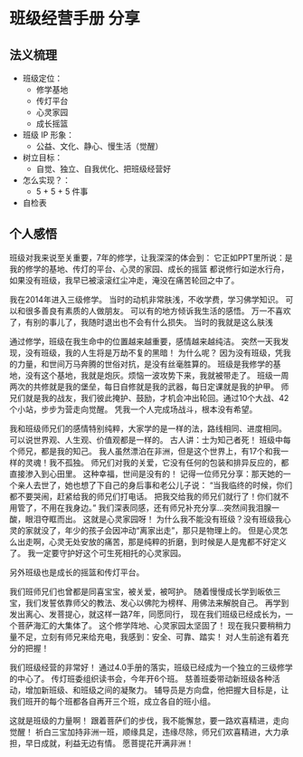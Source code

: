 # 班级经营手册 分享

## 法义梳理

- 班级定位：
  - 修学基地
  - 传灯平台
  - 心灵家园
  - 成长摇篮
- 班级 IP 形象：
  - 公益、文化、静心、慢生活（觉醒）
- 树立目标：
  - 自觉、独立、自我优化、把班级经营好
- 怎么实现？：
  - 5 + 5 + 5 件事
- 自检表

## 个人感悟

班级对我来说至关重要，7年的修学，让我深深的体会到：
它正如PPT里所说：是我的修学的基地、传灯的平台、心灵的家园、成长的摇篮
都说修行如逆水行舟，如果没有班级，我早已被滚滚红尘冲走，淹没在痛苦轮回之中了。

我在2014年进入三级修学。
当时的动机非常肤浅，不收学费，学习佛学知识。
可以和很多善良有素质的人做朋友。
可以有的地方倾诉我生活的感悟。
万一不喜欢了，有别的事儿了，我随时退出也不会有什么损失。
当时的我就是这么肤浅

通过修学，班级在我生命中的位置越来越重要，感情越来越纯洁。
突然一天我发现，没有班级，我的人生将是万劫不复的黑暗！
为什么呢？
因为没有班级，凭我的力量，和世间万马奔腾的世俗对抗，是没有丝毫胜算的。
班级是我修学的基地，没有这个基地，我就是炮灰。烦恼一波攻势下来，我就被带走了。
班级一周两次的共修就是我的堡垒，每日自修就是我的武器，每日定课就是我的护甲。
师兄们就是我的战友，我们彼此掩护、鼓励，才机会冲出轮回。通过10个大战、42个小站，步步为营走向觉醒。
凭我一个人完成场战斗，根本没有希望。

我和班级师兄们的感情特别纯粹，大家学的是一样的法，路线相同、进度相同。
可以说世界观、人生观、价值观都是一样的。
古人讲：士为知己者死！
班级中每个师兄，都是我的知己。
我人虽然漂泊在非洲，但是这个世界上，有17个和我一样的灵魂！我不孤独。
师兄们对我的关爱，它没有任何的包装和排异反应的，都直接渗入到心田里。
这种幸福，世间是没有的！
记得一位师兄分享：那天她的一个亲人去世了，她也想了下自己的身后事和老公儿子说：
“当我临终的时候，你们都不要哭闹，赶紧给我的师兄们打电话。
把我交给我的师兄们就行了！你们就不用管了，不用在我身边。”
我们深表同感，还有师兄补充分享...突然间我泪腺一酸，眼泪夺眶而出。
这就是心灵家园呀！
为什么我不能没有班级？没有班级我心灵的家就没了，年少的孩子会因冲动“离家出走”，那只是物理上的。
但是心灵怎么出走啊，心灵无处安放的痛苦，那是纯粹的折磨，到时候是人是鬼都不好定义了。
我一定要守护好这个可生死相托的心灵家园。

另外班级也是成长的摇篮和传灯平台。

我们班师兄们也曾都是同喜宝宝，被关爱，被呵护。
随着慢慢成长学到皈依三宝，我们发誓依靠师父的教法、发心以佛陀为榜样、用佛法来解脱自己。
再学到发出离心、发菩提心，就这样一路7年，同愿同行，
现在我们班级已经成长为，一个菩萨海汇的大集体了。
这个修学阵地、心灵家园太坚固了！
现在我只要稍稍力量不足，立刻有师兄来给充电，我感到：安全、可靠、踏实！
对人生前途有着充分的把握！

我们班级经营的非常好！
通过4.0手册的落实，班级已经成为一个独立的三级修学的中心了。
传灯班委组织读书会，今年开6个班。
慈善班委带动新班级各种活动，增加新班级、和班级之间的凝聚力。
辅导员是方向盘，他把握大目标是，让我们班开的每个班都各自再开三个班，成立各自的班小组。

这就是班级的力量啊！
跟着菩萨们的步伐，我不能懈怠，要一路欢喜精进，走向觉醒！
祈白三宝加持非洲一班，顺缘具足，违缘尽除，师兄们欢喜精进，大力承担，早日成就，利益无边有情。
愿菩提花开满非洲！